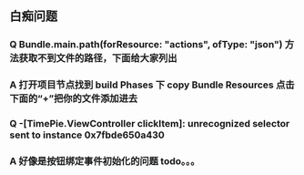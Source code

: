 ## 白痴问题
### Q Bundle.main.path(forResource: "actions", ofType: "json") 方法获取不到文件的路径，下面给大家列出
### A 打开项目节点找到 build Phases 下 copy Bundle Resources 点击下面的“+”把你的文件添加进去

### Q -[TimePie.ViewController clickItem]: unrecognized selector sent to instance 0x7fbde650a430
### A 好像是按钮绑定事件初始化的问题 todo。。。
